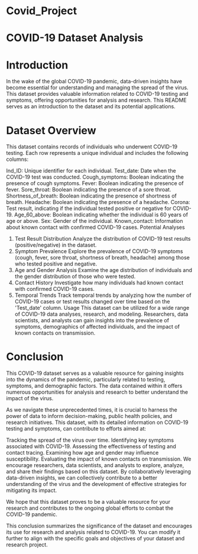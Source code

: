 # Covid_Project

# COVID-19 Dataset Analysis

# Introduction
In the wake of the global COVID-19 pandemic, data-driven insights have become essential for understanding and managing the spread of the virus. This dataset provides valuable information related to COVID-19 testing and symptoms, offering opportunities for analysis and research. This README serves as an introduction to the dataset and its potential applications.

# Dataset Overview
This dataset contains records of individuals who underwent COVID-19 testing. Each row represents a unique individual and includes the following columns:

Ind_ID: Unique identifier for each individual.
Test_date: Date when the COVID-19 test was conducted.
Cough_symptoms: Boolean indicating the presence of cough symptoms.
Fever: Boolean indicating the presence of fever.
Sore_throat: Boolean indicating the presence of a sore throat.
Shortness_of_breath: Boolean indicating the presence of shortness of breath.
Headache: Boolean indicating the presence of a headache.
Corona: Test result, indicating if the individual tested positive or negative for COVID-19.
Age_60_above: Boolean indicating whether the individual is 60 years of age or above.
Sex: Gender of the individual.
Known_contact: Information about known contact with confirmed COVID-19 cases.
Potential Analyses
1. Test Result Distribution
Analyze the distribution of COVID-19 test results (positive/negative) in the dataset.
2. Symptom Prevalence
Explore the prevalence of COVID-19 symptoms (cough, fever, sore throat, shortness of breath, headache) among those who tested positive and negative.
3. Age and Gender Analysis
Examine the age distribution of individuals and the gender distribution of those who were tested.
4. Contact History
Investigate how many individuals had known contact with confirmed COVID-19 cases.
5. Temporal Trends
Track temporal trends by analyzing how the number of COVID-19 cases or test results changed over time based on the 'Test_date' column.
Usage
This dataset can be utilized for a wide range of COVID-19 data analyses, research, and modeling. Researchers, data scientists, and analysts can gain insights into the prevalence of symptoms, demographics of affected individuals, and the impact of known contacts on transmission.

# Conclusion
This COVID-19 dataset serves as a valuable resource for gaining insights into the dynamics of the pandemic, particularly related to testing, symptoms, and demographic factors. The data contained within it offers numerous opportunities for analysis and research to better understand the impact of the virus.

As we navigate these unprecedented times, it is crucial to harness the power of data to inform decision-making, public health policies, and research initiatives. This dataset, with its detailed information on COVID-19 testing and symptoms, can contribute to efforts aimed at:

Tracking the spread of the virus over time.
Identifying key symptoms associated with COVID-19.
Assessing the effectiveness of testing and contact tracing.
Examining how age and gender may influence susceptibility.
Evaluating the impact of known contacts on transmission.
We encourage researchers, data scientists, and analysts to explore, analyze, and share their findings based on this dataset. By collaboratively leveraging data-driven insights, we can collectively contribute to a better understanding of the virus and the development of effective strategies for mitigating its impact.

We hope that this dataset proves to be a valuable resource for your research and contributes to the ongoing global efforts to combat the COVID-19 pandemic.

This conclusion summarizes the significance of the dataset and encourages its use for research and analysis related to COVID-19. You can modify it further to align with the specific goals and objectives of your dataset and research project.


